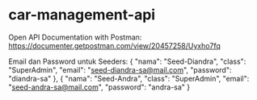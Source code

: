 # car-management-api

Open API Documentation with Postman:
https://documenter.getpostman.com/view/20457258/Uyxho7fq

Email dan Password untuk Seeders:
  {
    "nama": "Seed-Diandra",
    "class": "SuperAdmin",
    "email": "seed-diandra-sa@mail.com",
    "password": "diandra-sa"
  },
  {
    "nama": "Seed-Andra",
    "class": "SuperAdmin",
    "email": "seed-andra-sa@mail.com",
    "password": "andra-sa"
  }
